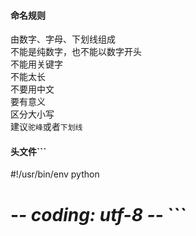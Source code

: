 #### 命名规则
由数字、字母、下划线组成  
不能是纯数字，也不能以数字开头  
不能用关键字  
不能太长  
不要用中文  
要有意义  
区分大小写  
建议`驼峰`或者`下划线`

#### 头文件```
#!/usr/bin/env python
# -*- coding: utf-8 -*- ```

